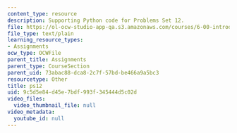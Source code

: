 ```yaml
---
content_type: resource
description: Supporting Python code for Problems Set 12.
file: https://ol-ocw-studio-app-qa.s3.amazonaws.com/courses/6-00-introduction-to-computer-science-and-programming-fall-2008/9c5d5e84d45e7bdf993f345444d5c02d_ps12.py
file_type: text/plain
learning_resource_types:
- Assignments
ocw_type: OCWFile
parent_title: Assignments
parent_type: CourseSection
parent_uid: 73abac88-dca8-2c7f-57bd-be466a9a5bc3
resourcetype: Other
title: ps12
uid: 9c5d5e84-d45e-7bdf-993f-345444d5c02d
video_files:
  video_thumbnail_file: null
video_metadata:
  youtube_id: null
---
```

